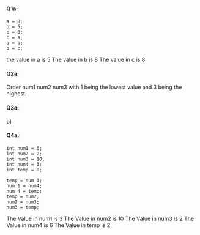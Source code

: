 #### Q1a:
    a = 8;
    b = 5;
    c = 0;
    c = a;
    a = b;
    b = c;

the value in a is 5 
The value in b is 8 
The value in c is 8

#### Q2a:
Order num1 num2 num3 with 1 being the lowest value and 3 being the highest.

#### Q3a:
b)


#### Q4a:
    int num1 = 6;
    int num2 = 2;
    int num3 = 10;
    int num4 = 3;
    int temp = 0;

    temp = num 1;
    num 1 = num4;
    num 4 = temp; 
    temp = num2;
    num2 = num3;
    num3 = temp;


The Value in num1 is 3
The Value in num2 is 10
The Value in num3 is 2
The Value in num4 is 6
The Value in temp is 2
